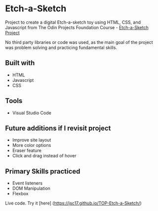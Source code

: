 # Etch-a-Sketch

Project to create a digital Etch-a-sketch toy using HTML, CSS, and Javascript from The Odin Projects Foundation Course - [Etch-a-Sketch Project](https://www.theodinproject.com/lessons/foundations-etch-a-sketch)

No third party libraries or code was used, as the main goal of the project was problem solving and practicing fundamental skills.

## Built with

- HTML
- Javascript
- CSS

## Tools
- Visual Studio Code
 
## Future additions if I revisit project
- Improve site layout
- More color options
- Eraser feature
- Click and drag instead of hover

## Primary Skills practiced
- Event listeners
- DOM Manipulation
- Flexbox

Live code. Try it [here] (https://jsc17.github.io/TOP-Etch-a-Sketch/)
